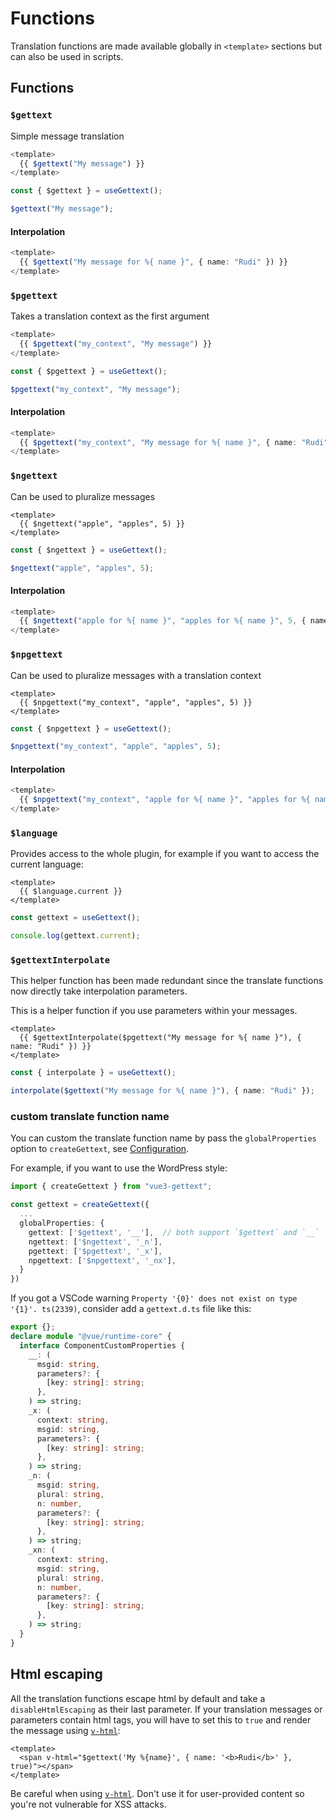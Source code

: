 # Functions

Translation functions are made available globally in `<template>` sections but can also be used in scripts.

## Functions

### `$gettext`

Simple message translation

```ts
<template>
  {{ $gettext("My message") }}
</template>
```

```ts
const { $gettext } = useGettext();

$gettext("My message");
```

#### Interpolation

```ts
<template>
  {{ $gettext("My message for %{ name }", { name: "Rudi" }) }}
</template>
```

### `$pgettext`

Takes a translation context as the first argument

```ts
<template>
  {{ $pgettext("my_context", "My message") }}
</template>
```

```ts
const { $pgettext } = useGettext();

$pgettext("my_context", "My message");
```

#### Interpolation

```ts
<template>
  {{ $pgettext("my_context", "My message for %{ name }", { name: "Rudi" }) }}
</template>
```

### `$ngettext`

Can be used to pluralize messages

```vue
<template>
  {{ $ngettext("apple", "apples", 5) }}
</template>
```

```ts
const { $ngettext } = useGettext();

$ngettext("apple", "apples", 5);
```

#### Interpolation

```ts
<template>
  {{ $ngettext("apple for %{ name }", "apples for %{ name }", 5, { name: "Rudi" }) }}
</template>
```

### `$npgettext`

Can be used to pluralize messages with a translation context

```vue
<template>
  {{ $npgettext("my_context", "apple", "apples", 5) }}
</template>
```

```ts
const { $npgettext } = useGettext();

$npgettext("my_context", "apple", "apples", 5);
```

#### Interpolation

```ts
<template>
  {{ $npgettext("my_context", "apple for %{ name }", "apples for %{ name }", 5, { name: "Rudi" }) }}
</template>
```

### `$language`

Provides access to the whole plugin, for example if you want to access the current language:

```vue
<template>
  {{ $language.current }}
</template>
```

```ts
const gettext = useGettext();

console.log(gettext.current);
```

### `$gettextInterpolate`

<div style="margin-top: 1rem;" class="warning">
  This helper function has been made redundant since the translate functions now directly take interpolation parameters.
</div>

This is a helper function if you use parameters within your messages.

```vue
<template>
  {{ $gettextInterpolate($pgettext("My message for %{ name }"), { name: "Rudi" }) }}
</template>
```

```ts
const { interpolate } = useGettext();

interpolate($gettext("My message for %{ name }"), { name: "Rudi" });
```

### custom translate function name

You can custom the translate function name by pass the `globalProperties` option to `createGettext`, see [Configuration](./configuration.md).

For example, if you want to use the WordPress style:

```ts
import { createGettext } from "vue3-gettext";

const gettext = createGettext({
  ...
  globalProperties: {
    gettext: ['$gettext', '__'],  // both support `$gettext` and `__`
    ngettext: ['$ngettext', '_n'],
    pgettext: ['$pgettext', '_x'],
    npgettext: ['$npgettext', '_nx'],
  }
})

```

If you got a VSCode warning `Property '{0}' does not exist on type '{1}'. ts(2339)`, consider add a `gettext.d.ts` file like this:

```ts
export {};
declare module "@vue/runtime-core" {
  interface ComponentCustomProperties {
    __: (
      msgid: string,
      parameters?: {
        [key: string]: string;
      },
    ) => string;
    _x: (
      context: string,
      msgid: string,
      parameters?: {
        [key: string]: string;
      },
    ) => string;
    _n: (
      msgid: string,
      plural: string,
      n: number,
      parameters?: {
        [key: string]: string;
      },
    ) => string;
    _xn: (
      context: string,
      msgid: string,
      plural: string,
      n: number,
      parameters?: {
        [key: string]: string;
      },
    ) => string;
  }
}
```

## Html escaping

<!-- TODO: rework section -->

All the translation functions escape html by default and take a `disableHtmlEscaping` as their last parameter. If your translation messages or parameters contain html tags, you will have to set this to `true` and render the message using [`v-html`](https://vuejs.org/api/built-in-directives.html#v-html):

```vue
<template>
  <span v-html="$gettext('My %{name}', { name: '<b>Rudi</b>' }, true)"></span>
</template>
```

Be careful when using [`v-html`](https://vuejs.org/api/built-in-directives.html#v-html). Don't use it for user-provided content so you're not vulnerable for XSS attacks.

